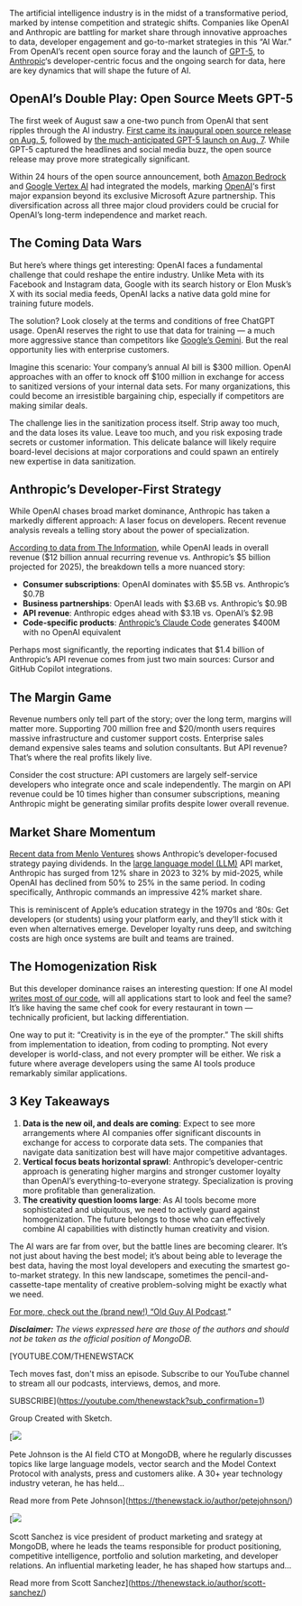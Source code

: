 The artificial intelligence industry is in the midst of a transformative period, marked by intense competition and strategic shifts. Companies like OpenAI and Anthropic are battling for market share through innovative approaches to data, developer engagement and go-to-market strategies in this “AI War.” From OpenAI’s recent open source foray and the launch of [GPT-5](https://thenewstack.io/gpt-5-a-choose-your-own-adventure-for-frontend-developers/), to [Anthropic](https://thenewstack.io/anthropic-launches-claude-opus-4-and-sonnet-4/)‘s developer-centric focus and the ongoing search for data, here are key dynamics that will shape the future of AI.

## **OpenAI’s Double Play: Open Source Meets GPT-5**

The first week of August saw a one-two punch from OpenAI that sent ripples through the AI industry. [First came its inaugural open source release on Aug. 5](https://openai.com/index/introducing-gpt-oss/), followed by [the much-anticipated GPT-5 launch on Aug. 7](https://openai.com/index/introducing-gpt-5/). While GPT-5 captured the headlines and social media buzz, the open source release may prove more strategically significant.

Within 24 hours of the open source announcement, both [Amazon Bedrock](https://aws.amazon.com/blogs/aws/openai-open-weight-models-now-available-on-aws/) and [Google Vertex AI](https://discuss.google.dev/t/now-ga-openais-gpt-oss-qwen3-models-on-vertex-ai-as-open-model-apis/253945) had integrated the models, marking [OpenAI](https://thenewstack.io/openai-releases-new-models-trained-for-developers/)‘s first major expansion beyond its exclusive Microsoft Azure partnership. This diversification across all three major cloud providers could be crucial for OpenAI’s long-term independence and market reach.

## **The Coming Data Wars**

But here’s where things get interesting: OpenAI faces a fundamental challenge that could reshape the entire industry. Unlike Meta with its Facebook and Instagram data, Google with its search history or Elon Musk’s X with its social media feeds, OpenAI lacks a native data gold mine for training future models.

The solution? Look closely at the terms and conditions of free ChatGPT usage. OpenAI reserves the right to use that data for training — a much more aggressive stance than competitors like [Google’s Gemini](https://thenewstack.io/gemini-all-you-need-to-know-about-googles-multimodal-ai/). But the real opportunity lies with enterprise customers.

Imagine this scenario: Your company’s annual AI bill is $300 million. OpenAI approaches with an offer to knock off $100 million in exchange for access to sanitized versions of your internal data sets. For many organizations, this could become an irresistible bargaining chip, especially if competitors are making similar deals.

The challenge lies in the sanitization process itself. Strip away too much, and the data loses its value. Leave too much, and you risk exposing trade secrets or customer information. This delicate balance will likely require board-level decisions at major corporations and could spawn an entirely new expertise in data sanitization.

## **Anthropic’s Developer-First Strategy**

While OpenAI chases broad market dominance, Anthropic has taken a markedly different approach: A laser focus on developers. Recent revenue analysis reveals a telling story about the power of specialization.

[According to data from The Information](https://x.com/petergostev/status/1952471173515645128), while OpenAI leads in overall revenue ($12 billion annual recurring revenue vs. Anthropic’s $5 billion projected for 2025), the breakdown tells a more nuanced story:

* **Consumer subscriptions**: OpenAI dominates with $5.5B vs. Anthropic’s $0.7B
* **Business partnerships**: OpenAI leads with $3.6B vs. Anthropic’s $0.9B
* **API revenue**: Anthropic edges ahead with $3.1B vs. OpenAI’s $2.9B
* **Code-specific products**: [Anthropic’s Claude Code](https://thenewstack.io/anthropics-claude-code-gets-support-for-remote-mcp-servers/) generates $400M with no OpenAI equivalent

Perhaps most significantly, the reporting indicates that $1.4 billion of Anthropic’s API revenue comes from just two main sources: Cursor and GitHub Copilot integrations.

## **The Margin Game**

Revenue numbers only tell part of the story; over the long term, margins will matter more. Supporting 700 million free and $20/month users requires massive infrastructure and customer support costs. Enterprise sales demand expensive sales teams and solution consultants. But API revenue? That’s where the real profits likely live.

Consider the cost structure: API customers are largely self-service developers who integrate once and scale independently. The margin on API revenue could be 10 times higher than consumer subscriptions, meaning Anthropic might be generating similar profits despite lower overall revenue.

## **Market Share Momentum**

[Recent data from Menlo Ventures](https://menlovc.com/perspective/2025-mid-year-llm-market-update/) shows Anthropic’s developer-focused strategy paying dividends. In the [large language model (LLM)](https://thenewstack.io/what-large-language-models-can-do-well-now-and-what-they-cant/)  API market, Anthropic has surged from 12% share in 2023 to 32% by mid-2025, while OpenAI has declined from 50% to 25% in the same period. In coding specifically, Anthropic commands an impressive 42% market share.

This is reminiscent of Apple’s education strategy in the 1970s and ‘80s: Get developers (or students) using your platform early, and they’ll stick with it even when alternatives emerge. Developer loyalty runs deep, and switching costs are high once systems are built and teams are trained.

## **The Homogenization Risk**

But this developer dominance raises an interesting question: If one AI model [writes most of our code](https://thenewstack.io/developers-put-ai-bots-to-the-test-of-writing-code/), will all applications start to look and feel the same? It’s like having the same chef cook for every restaurant in town — technically proficient, but lacking differentiation.

One way to put it: “Creativity is in the eye of the prompter.” The skill shifts from implementation to ideation, from coding to prompting. Not every developer is world-class, and not every prompter will be either. We risk a future where average developers using the same AI tools produce remarkably similar applications.

## **3 Key Takeaways**

1. **Data is the new oil, and deals are coming**: Expect to see more arrangements where AI companies offer significant discounts in exchange for access to corporate data sets. The companies that navigate data sanitization best will have major competitive advantages.
2. **Vertical focus beats horizontal sprawl**: Anthropic’s developer-centric approach is generating higher margins and stronger customer loyalty than OpenAI’s everything-to-everyone strategy. Specialization is proving more profitable than generalization.
3. **The creativity question looms large**: As AI tools become more sophisticated and ubiquitous, we need to actively guard against homogenization. The future belongs to those who can effectively combine AI capabilities with distinctly human creativity and vision.

The AI wars are far from over, but the battle lines are becoming clearer. It’s not just about having the best model; it’s about being able to leverage the best data, having the most loyal developers and executing the smartest go-to-market strategy. In this new landscape, sometimes the pencil-and-cassette-tape mentality of creative problem-solving might be exactly what we need.

[For more, check out the (brand new!) “Old Guy AI Podcast](https://www.youtube.com/channel/UC7jFHkaMWmJkU2ZOuukoJDg).”

***Disclaimer:** The views expressed here are those of the authors and should not be taken as the official position of MongoDB.*

[YOUTUBE.COM/THENEWSTACK

Tech moves fast, don't miss an episode. Subscribe to our YouTube
channel to stream all our podcasts, interviews, demos, and more.

SUBSCRIBE](https://youtube.com/thenewstack?sub_confirmation=1)

Group
Created with Sketch.

[![](https://cdn.thenewstack.io/media/2017/05/89ec47d3-pete-johnson-headshot.jpeg)

Pete Johnson is the AI field CTO at MongoDB, where he regularly discusses topics like large language models, vector search and the Model Context Protocol with analysts, press and customers alike. A 30+ year technology industry veteran, he has held...

Read more from Pete Johnson](https://thenewstack.io/author/petejohnson/)

[![](https://cdn.thenewstack.io/media/2025/08/cfe5b7d3-cropped-df35adfe-scott-sanchez.jpg)

Scott Sanchez is vice president of product marketing and srategy at MongoDB, where he leads the teams responsible for product positioning, competitive intelligence, portfolio and solution marketing, and developer relations. An influential marketing leader, he has shaped how startups and...

Read more from Scott Sanchez](https://thenewstack.io/author/scott-sanchez/)